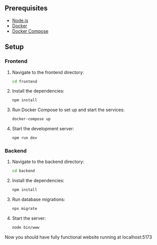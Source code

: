 ## Prerequisites

- [Node.js](https://nodejs.org/)
- [Docker](https://www.docker.com/) 
- [Docker Compose](https://docs.docker.com/compose/)

## Setup

### Frontend

1. Navigate to the frontend directory:

    ```sh
    cd frontend
    ```

2. Install the dependencies:

    ```sh
    npm install
    ```

3. Run Docker Compose to set up and start the services:

    ```sh
    docker-compose up
    ```

4. Start the development server:

    ```sh
    npm run dev
    ```

### Backend

1. Navigate to the backend directory:

    ```sh
    cd backend
    ```

2. Install the dependencies:

    ```sh
    npm install
    ```

3. Run database migrations:

    ```sh
    npx migrate
    ```

4. Start the server:

    ```sh
    node bin/www
    ```
   
Now you should have fully functional website running at localhost:5173